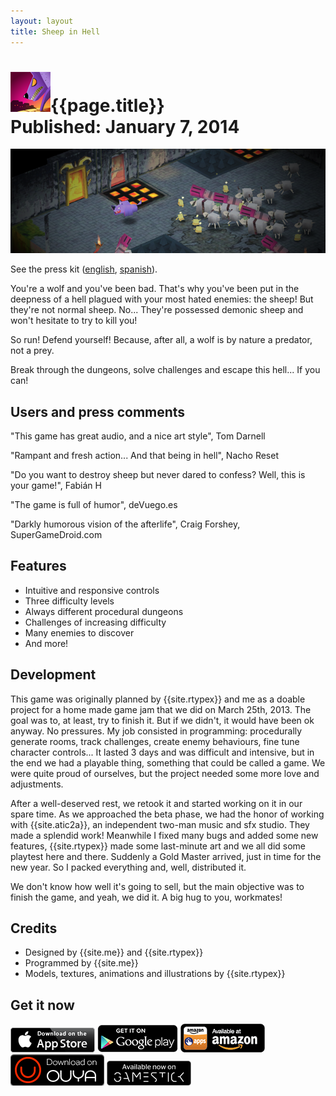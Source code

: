 ```yaml
---
layout: layout
title: Sheep in Hell
---
```


![{{page.title}} icon](../images/sheepinhell.png){{page.title}}<section class="byline">Published: January 7, 2014</section>
===

![Sheep in Hell screenshot](../images/sheepinhell_scr.png)

See the press kit ([english](../presskit/sheepinhell_en), [spanish](../presskit/sheepinhell_es)).
  
You're a wolf and you've been bad. That's why you've been put in the deepness of a hell plagued with your most hated enemies: the sheep! But they're not normal sheep. No... They're possessed demonic sheep and won't hesitate to try to kill you!

So run! Defend yourself! Because, after all, a wolf is by nature a predator, not a prey.

Break through the dungeons, solve challenges and escape this hell... If you can!

Users and press comments
---

"This game has great audio, and a nice art style", Tom Darnell

"Rampant and fresh action... And that being in hell", Nacho Reset

"Do you want to destroy sheep but never dared to confess? Well, this is your game!", Fabián H

"The game is full of humor", deVuego.es

"Darkly humorous vision of the afterlife", Craig Forshey, SuperGameDroid.com

Features
---
  
- <i class="icon icon-ok"></i>Intuitive and responsive controls
- <i class="icon icon-ok"></i>Three difficulty levels
- <i class="icon icon-ok"></i>Always different procedural dungeons
- <i class="icon icon-ok"></i>Challenges of increasing difficulty
- <i class="icon icon-ok"></i>Many enemies to discover
- <i class="icon icon-ok"></i>And more!

Development
---
  
This game was originally planned by {{site.rtypex}} and me as a doable project for a home made game jam that we did on March 25th, 2013. The goal was to, at least, try to finish it. But if we didn't, it would have been ok anyway. No pressures. My job consisted in programming: procedurally generate rooms, track challenges, create enemy behaviours, fine tune character controls... It lasted 3 days and was difficult and intensive, but in the end we had a playable thing, something that could be called a game. We were quite proud of ourselves, but the project needed some more love and adjustments.

After a well-deserved rest, we retook it and started working on it in our spare time. As we approached the beta phase, we had the honor of working with {{site.atic2a}}, an independent two-man music and sfx studio. They made a splendid work! Meanwhile I fixed many bugs and added some new features, {{site.rtypex}} made some last-minute art and we all did some playtest here and there. Suddenly a Gold Master arrived, just in time for the new year. So I packed everything and, well, distributed it.

We don't know how well it's going to sell, but the main objective was to finish the game, and yeah, we did it. A big hug to you, workmates!

Credits
---

- Designed by {{site.me}} and {{site.rtypex}}
- Programmed by {{site.me}}
- Models, textures, animations and illustrations by {{site.rtypex}}

Get it now
---

[![Get it on AppStore](../images/badge_AppStore.png)](https://itunes.apple.com/es/app/sheep-in-hell/id788371896?mt=8)
[![Get it on GooglePlay](../images/badge_GooglePlay.png)](https://play.google.com/store/apps/details?id=cm.david.sheepinhell)
[![Get it on Amazon](../images/badge_Amazon.png)](http://www.amazon.com/gp/product/B00JWUVKFI)
[![Get it on Ouya](../images/badge_Ouya.png)](https://www.ouya.tv/game/Sheep-in-Hell/)
[![Get it on GameStick](../images/badge_GameStick.png)](https://zone.gamestick.tv/game_370)
